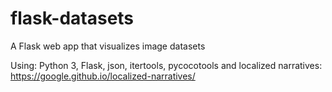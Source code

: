 # flask-datasets
A Flask web app that visualizes image datasets

Using: Python 3, Flask, json, itertools, pycocotools and localized narratives:
https://google.github.io/localized-narratives/
